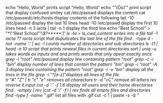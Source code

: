 echo "Hello, World"  prints  script "Hello, World"
echo "\"(Ôo)'" print script that display confused smiley
cat /etc/passwd displays the content
cat /etc/passwdc/etc/hosts display contents of the following
tail -10 /etc/passwd display the last 10 lines
head -10 /etc/psswd display the first 10 lines
head -n 3 iacta | tail -n 1 display the third line
echo "Best School" > "\*\\'"Best School"\'\\*$\?\*\*\*\*\*:)'
ls -la > ls_cwd_content writes into a file
tail -1 iacta ?? iacta script that dupulicates the last line of the file
find . -type d -not -name '.' | wc -l counts number of directories and sub-directories
ls -t1 | head -n 10 script that prints newest files in current directories
sort | uniq -u takes words as inputs and and prints words that only apear exactly once
grep -i "root" /etc/passwd display line containing pattern "root"
grep -c -i "bin" display number of lines that contain the pattern "bin"
grep -i "root" -A 3 display lines containing the pattern "root"
grep -i -v "bin" display all the lines in the file
grep -i "^[a-z]"displays all lines of the file	
tr "A" "Z" | tr "c" "e" removes all charactors
tr -d "cC" remove all letters
rev reverse it input
cut -d ':' -f 1.6 display all users and their home directories
find . -empty | rev |cut -d '/' -f l | rev finds all empty files and directories
find -type f -name "*.gif" list all files with .gif
cut -c 1 | paste -s -d '' 

